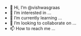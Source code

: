 - 👋 Hi, I’m @vishwasgraas
- 👀 I’m interested in ...
- 🌱 I’m currently learning ...
- 💞️ I’m looking to collaborate on ...
- 📫 How to reach me ...

<!---
vishwasgraas/vishwasgraas is a ✨ special ✨ repository because its `README.md` (this file) appears on your GitHub profile.
You can click the Preview link to take a look at your changes.
--->

